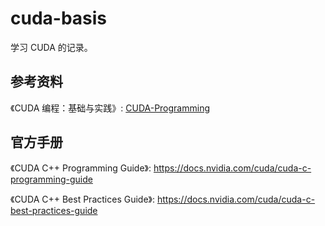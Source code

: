 # cuda-basis

学习 CUDA 的记录。

## 参考资料

《CUDA 编程：基础与实践》: [CUDA-Programming](https://github.com/brucefan1983/CUDA-Programming)

## 官方手册

《CUDA C++ Programming Guide》: <https://docs.nvidia.com/cuda/cuda-c-programming-guide>

《CUDA C++ Best Practices Guide》: <https://docs.nvidia.com/cuda/cuda-c-best-practices-guide>


